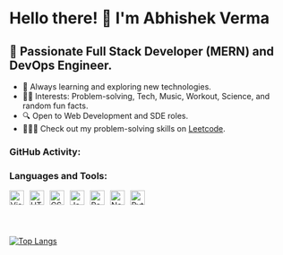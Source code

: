 
# Hello there! 👋 I'm Abhishek Verma

## 🚀 Passionate Full Stack Developer (MERN) and DevOps Engineer.

- 🌱 Always learning and exploring new technologies.
- 👌🏼 Interests: Problem-solving, Tech, Music, Workout, Science, and random fun facts.
- 🔍 Open to Web Development and SDE roles.
- 👨🏼‍💻 Check out my problem-solving skills on [Leetcode](https://leetcode.com/b4xabhishek/).

### GitHub Activity:

<!--START_SECTION:activity-->
<!--END_SECTION:activity-->

### Languages and Tools:

<img align="left" alt="Visual Studio Code" width="26px" src="https://cdn.jsdelivr.net/gh/devicons/devicon/icons/vscode/vscode-original.svg" style="margin-right:10px;" />
<img align="left" alt="HTML5" width="26px" src="https://cdn.jsdelivr.net/gh/devicons/devicon/icons/html5/html5-original.svg" style="margin-right:10px;" />
<img align="left" alt="CSS3" width="26px" src="https://cdn.jsdelivr.net/gh/devicons/devicon/icons/css3/css3-original.svg" style="margin-right:10px;" />
<img align="left" alt="JavaScript" width="26px" src="https://cdn.jsdelivr.net/gh/devicons/devicon/icons/javascript/javascript-original.svg" style="margin-right:10px;" />
<img align="left" alt="React" width="26px" src="https://cdn.jsdelivr.net/gh/devicons/devicon/icons/react/react-original.svg" style="margin-right:10px;" />
<img align="left" alt="Node.js" width="26px" src="https://cdn.jsdelivr.net/gh/devicons/devicon/icons/nodejs/nodejs-original.svg" style="margin-right:10px;" />
<img align="left" alt="Python" width="26px" src="https://cdn.jsdelivr.net/gh/devicons/devicon/icons/python/python-original.svg" style="margin-right:10px;" />
<br />
<br />
<br />
<br />

[![Top Langs](https://github-readme-stats.vercel.app/api/top-langs/?username=b4xabhishek&layout=compact)](https://github.com/b4xabhishek/github-readme-stats)
